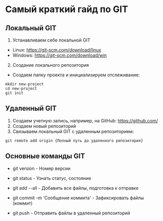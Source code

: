 # Самый краткий гайд по GIT

## Локальный GIT

1. Устанавливаем себе локальной GIT
* Linux: https://git-scm.com/download/linux
* Windows: https://git-scm.com/download/win

2. Создание локального репозитория

* Создаем папку проекта и инициализируем отслеживание:

```
mkdir new-project
cd new-project
git init

```

## Удаленный GIT

1. Создаем учетную запись, например, на GitHub: https://github.com/
2. Создаем новый репозиторий 
3. Связываем локальный GIT с удаленным репозиторием:

```
git remote add origin {Полный путь до удаленного репозитория}

```

## Основные команды GIT

* git version    - Номер версии
* git status     - Узнать статус, состояние 
* git add --all  - Добавить все файлы, подготовка к отправке

* git commit -m 'Сообщение коммита'  - Зафиксировать файлы (коммит)

* git push - Отправить файлы в удаленный репозиторий

